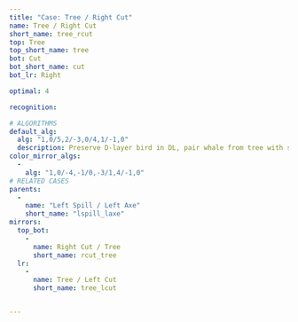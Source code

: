 ```yaml
---
title: "Case: Tree / Right Cut"
name: Tree / Right Cut
short_name: tree_rcut
top: Tree
top_short_name: tree
bot: Cut
bot_short_name: cut
bot_lr: Right

optimal: 4

recognition:

# ALGORITHMS
default_alg:
  alg: "1,0/5,2/-3,0/4,1/-1,0"
  description: Preserve D-layer bird in DL, pair whale from tree with same-color bird.
color_mirror_algs:
  -
    alg: "1,0/-4,-1/0,-3/1,4/-1,0"
# RELATED CASES
parents:
  -
    name: "Left Spill / Left Axe"
    short_name: "lspill_laxe"
mirrors:
  top_bot:
    -
      name: Right Cut / Tree
      short_name: rcut_tree
  lr:
    -
      name: Tree / Left Cut
      short_name: tree_lcut


---
```


